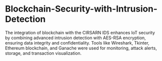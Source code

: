 # Blockchain-Security-with-Intrusion-Detection
The integration of blockchain with the CIRSARN IDS enhances IoT security by combining advanced intrusion detection with AES-RSA encryption, ensuring data integrity and confidentiality. Tools like Wireshark, Tkinter, Ethereum blockchain, and Ganache were used for monitoring, attack alerts, storage, and transaction visualization.
